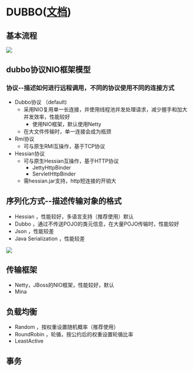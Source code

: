 #   DUBBO([文档](http://dubbo.io/))

##  	基本流程

![](images/1.png)

##	dubbo协议NIO框架模型

###  	协议--描述如何进行远程调用，不同的协议使用不同的连接方式

*   Dubbo协议 （default)
    -   采用NIO复用单一长连接，并使用线程池并发处理请求，减少握手和加大并发效率，性能较好
        +   使用NIO框架，默认使用Netty
    -   在大文件传输时，单一连接会成为瓶颈
*   Rmi协议
    -   可与原生RMI互操作，基于TCP协议
*   Hessian协议
    -   可与原生Hessian互操作，基于HTTP协议
        +   JettyHttpBinder
        +   ServletHttpBinder
    -   需hessian.jar支持，http短连接的开销大

##    序列化方式--描述传输对象的格式

*   Hessian ，性能较好，多语言支持（推荐使用）默认
*   Dubbo ，通过不传送POJO的类元信息，在大量POJO传输时，性能较好
*   Json ，性能较差  
*   Java Serialization ，性能较差    

![](http://dubbo.io/dubbo_protocol_header.jpg-version=1&modificationDate=1335251744000.jpg)

##   传输框架

*   Netty，JBoss的NIO框架，性能较好，默认
*   Mina



##    负载均衡

*   Random ，按权重设置随机概率（推荐使用）
*   RoundRobin ，轮循，按公约后的权重设置轮循比率
*   LeastActive 

##    事务